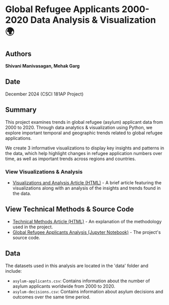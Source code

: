 # Global Refugee Applicants 2000-2020 Data Analysis & Visualization 🌍

## Authors  
**Shivani Manivasagan, Mehak Garg**

## Date  
December 2024 (CSCI 181AP Project)

## Summary  
This project examines trends in global refugee (asylum) applicant data from 2000 to 2020. Through data analytics & visualization using Python, we explore important temporal and geographic trends related to global refugee applications. 

We create 3 informative visualizations to display key insights and patterns in the data, which help highlight changes in refugee application numbers over time, as well as important trends across regions and countries.

### View Visualizations & Analysis  
- [Visualizations and Analysis Article (HTML)](visualizations_and_analysis.html) - A brief article featuring the visualizations along with an analysis of the insights and trends found in the data.

## View Technical Methods & Source Code
- [Technical Methods Article (HTML)](technical_methods.html) - An explanation of the methodology used in the project.  
- [Global Refugee Applicants Analysis (Jupyter Notebook)](global_refugee_applicants.ipynb) - The project's source code.

## Data  
The datasets used in this analysis are located in the 'data' folder and include:
- `asylum-applicants.csv`: Contains information about the number of asylum applicants worldwide from 2000 to 2020.
- `asylum-decisions.csv`: Contains information about asylum decisions and outcomes over the same time period.